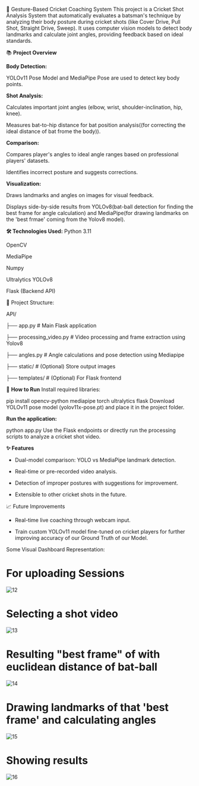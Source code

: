 🏏 Gesture-Based Cricket Coaching System
This project is a Cricket Shot Analysis System that automatically evaluates a batsman's technique by analyzing their body posture during cricket shots (like Cover Drive, Pull Shot, Straight Drive, Sweep).
It uses computer vision models to detect body landmarks and calculate joint angles, providing feedback based on ideal standards.

📚 **Project Overview**

**Body Detection:**

YOLOv11 Pose Model and MediaPipe Pose are used to detect key body points.

**Shot Analysis:**

Calculates important joint angles (elbow, wrist, shoulder-inclination, hip, knee).

Measures bat-to-hip distance for bat position analysis((for correcting the ideal distance of bat frome the body)).

**Comparison:**

Compares player's angles to ideal angle ranges based on professional players' datasets.

Identifies incorrect posture and suggests corrections.

**Visualization:**

Draws landmarks and angles on images for visual feedback.

Displays side-by-side results from YOLOv8(bat-ball detection for finding the best frame for angle calculation) and MediaPipe(for drawing landmarks on the 'best frmae' coming from the Yolov8 model).

**🛠️ Technologies Used:**
Python 3.11

OpenCV

MediaPipe

Numpy

Ultralytics YOLOv8

Flask (Backend API)

📂 Project Structure:

API/

├── app.py                # Main Flask application

├── processing_video.py   # Video processing and frame extraction using Yolov8

├── angles.py             # Angle calculations and pose detection using Mediapipe

├── static/               # (Optional) Store output images

├── templates/            # (Optional) For Flask frontend



🚀 **How to Run**
Install required libraries:

pip install opencv-python mediapipe torch ultralytics flask
Download YOLOv11 pose model (yolov11x-pose.pt) and place it in the project folder.

**Run the application:**

python app.py
Use the Flask endpoints or directly run the processing scripts to analyze a cricket shot video.

**✨ Features**
- Dual-model comparison: YOLO vs MediaPipe landmark detection.

- Real-time or pre-recorded video analysis.

- Detection of improper postures with suggestions for improvement.

- Extensible to other cricket shots in the future.

📈 Future Improvements
- Real-time live coaching through webcam input.

- Train custom YOLOv11 model fine-tuned on cricket players for further improving accuracy of our Ground Truth of our Model.

Some Visual Dashboard Representation: 

# For uploading Sessions
![12](https://github.com/user-attachments/assets/ed0ce033-f794-4461-8068-95178abf703e)  

# Selecting a shot video
![13](https://github.com/user-attachments/assets/25824917-b12c-4dc2-bd58-35917ee0c9d3)  

 # Resulting "best frame" of with euclidean distance of bat-ball
![14](https://github.com/user-attachments/assets/f1b1837e-bf7c-4d6f-99a6-e5c758d9a7ad) 

# Drawing landmarks of that 'best frame' and calculating angles
![15](https://github.com/user-attachments/assets/d08b27eb-279f-4015-8174-08d355a5736d)  

# Showing results
![16](https://github.com/user-attachments/assets/039fb0eb-58bb-4729-9e4a-335f60069a52)  

